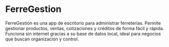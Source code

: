 # FerreGestion
FerreGestión es una app de escritorio para administrar ferreterías. Permite gestionar productos, ventas, cotizaciones y créditos de forma fácil y rápida. Funciona sin internet gracias a su base de datos local, ideal para negocios que buscan organización y control.
